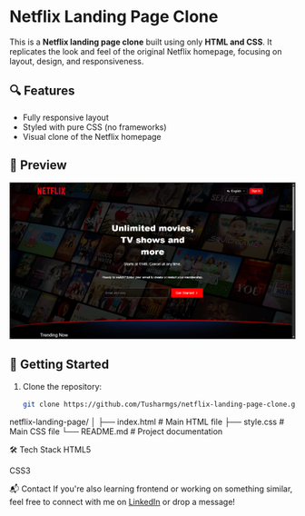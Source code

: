 # Netflix Landing Page Clone

This is a **Netflix landing page clone** built using only **HTML and CSS**. It replicates the look and feel of the original Netflix homepage, focusing on layout, design, and responsiveness.

## 🔍 Features

- Fully responsive layout
- Styled with pure CSS (no frameworks)
- Visual clone of the Netflix homepage

## 📸 Preview

![Screenshot](preview.png) 

## 🚀 Getting Started

1. Clone the repository:
   ```bash
   git clone https://github.com/Tusharmgs/netflix-landing-page-clone.git

netflix-landing-page/
│
├── index.html         # Main HTML file
├── style.css          # Main CSS file
└── README.md          # Project documentation

🛠️ Tech Stack
HTML5

CSS3

📬 Contact
If you're also learning frontend or working on something similar, feel free to connect with me on [LinkedIn](https://www.linkedin.com/in/tushar-keshari-53315933b?utm_source=share&utm_campaign=share_via&utm_content=profile&utm_medium=android_app)  or drop a message!



